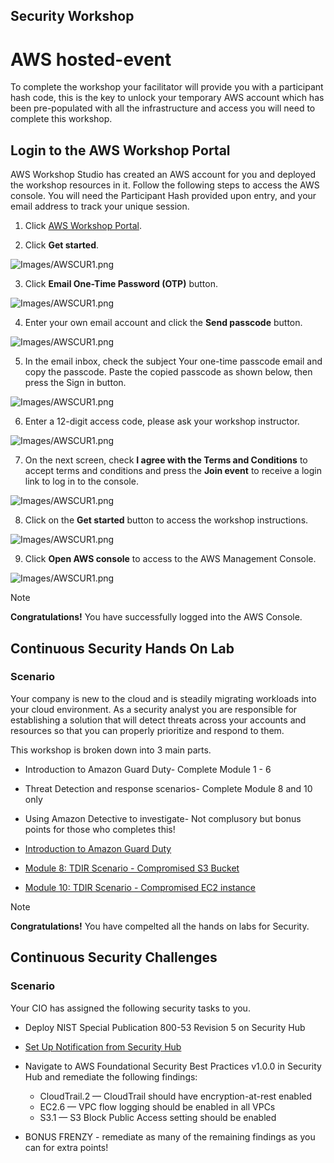 ## Security Workshop 

# AWS hosted-event

To complete the workshop your facilitator will provide you with a participant hash code, this is the key to unlock your temporary AWS account which has been pre-populated with all the infrastructure and access you will need to complete this workshop.

## Login to the AWS Workshop Portal

AWS Workshop Studio has created an AWS account for you and deployed the workshop resources in it. Follow the following steps to access the AWS console. You will need the Participant Hash provided upon entry, and your email address to track your unique session.

1. Click [AWS Workshop Portal](https://catalog.us-east-1.prod.workshops.aws/).

2. Click **Get started**.

![Images/AWSCUR1.png](/static/costoptimization/getting-started/setup-event-engine-00.png?classes=lab_picture_small)

3. Click **Email One-Time Password (OTP)** button.

![Images/AWSCUR1.png](/static/costoptimization/getting-started/setup-event-engine-01.png?classes=lab_picture_small)

4. Enter your own email account and click the **Send passcode** button.

![Images/AWSCUR1.png](/static/costoptimization/getting-started/setup-event-engine-02.png?classes=lab_picture_small)

5. In the email inbox, check the subject Your one-time passcode email and copy the passcode. Paste the copied passcode as shown below, then press the Sign in button.

![Images/AWSCUR1.png](/static/costoptimization/getting-started/setup-event-engine-03.png?classes=lab_picture_small)

6. Enter a 12-digit access code, please ask your workshop instructor.

![Images/AWSCUR1.png](/static/costoptimization/getting-started/hashcode.png?classes=lab_picture_small)

7. On the next screen, check **I agree with the Terms and Conditions** to accept terms and conditions and press the **Join event** to receive a login link to log in to the console.

![Images/AWSCUR1.png](/static/costoptimization/getting-started/setup-event-engine-04.png?classes=lab_picture_small)

8. Click on the **Get started** button to access the workshop instructions.

![Images/AWSCUR1.png](/static/costoptimization/getting-started/setup-event-engine-05.png?classes=lab_picture_small)

9. Click **Open AWS console** to access to the AWS Management Console.

![Images/AWSCUR1.png](/static/costoptimization/getting-started/setup-event-engine-06.png?classes=lab_picture_small)

> [!NOTE]
> **Congratulations!** You have successfully logged into the AWS Console.

## Continuous Security Hands On Lab

### Scenario 

Your company is new to the cloud and is steadily migrating workloads into your cloud environment. As a security analyst you are responsible for establishing a solution that will detect threats across your accounts and resources so that you can properly prioritize and respond to them.

This workshop is broken down into 3 main parts.
* Introduction to Amazon Guard Duty- Complete Module 1 - 6
* Threat Detection and response scenarios- Complete Module 8 and 10 only
* Using Amazon Detective to investigate- Not complusory but bonus points for those who completes this! 

 * [Introduction to Amazon Guard Duty](https://catalog.workshops.aws/guardduty/en-US/1-introduction-to-guardduty)
 * [Module 8: TDIR Scenario - Compromised S3 Bucket](https://catalog.workshops.aws/guardduty/en-US/2-tdir-scenarios/mod8)
 * [Module 10: TDIR Scenario - Compromised EC2 instance](https://catalog.workshops.aws/guardduty/en-US/2-tdir-scenarios/mod10)
 
 > [!NOTE]
> **Congratulations!** You have compelted all the hands on labs for Security.

## Continuous Security Challenges

### Scenario 
 Your CIO has assigned the following security tasks to you. 
 * Deploy NIST Special Publication 800-53 Revision 5 on Security Hub

 * [Set Up Notification from Security Hub](https://catalog.workshops.aws/inspector/en-US/module4/4-2-configure-finding-notifications-with-security-hub)
 
 * Navigate to AWS Foundational Security Best Practices v1.0.0 in Security Hub and remediate the following findings:
    - CloudTrail.2 — CloudTrail should have encryption-at-rest enabled 
    - EC2.6 — VPC flow logging should be enabled in all VPCs
    - S3.1 — S3 Block Public Access setting should be enabled

* BONUS FRENZY - remediate as many of the remaining findings as you can for extra points!
